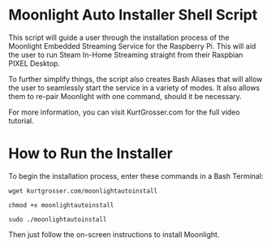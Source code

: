 # Moonlight Auto Installer Shell Script

This script will guide a user through the installation process of the Moonlight Embedded Streaming Service for the Raspberry Pi.
This will aid the user to run Steam In-Home Streaming straight from their Raspbian PIXEL Desktop.

To further simplify things, the script also creates Bash Aliases that will allow the user to seamlessly start the service in a variety of modes.
It also allows them to re-pair Moonlight with one command, should it be necessary.

For more information, you can visit KurtGrosser.com for the full video tutorial.


# How to Run the Installer

To begin the installation process, enter these commands in a Bash Terminal:

    wget kurtgrosser.com/moonlightautoinstall

    chmod +x moonlightautoinstall

    sudo ./moonlightautoinstall

Then just follow the on-screen instructions to install Moonlight.
